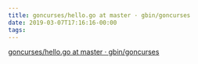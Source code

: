 ```yaml
---
title: goncurses/hello.go at master · gbin/goncurses
date: 2019-03-07T17:16:16-00:00
tags:
---
```


[goncurses/hello.go at master · gbin/goncurses](https://github.com/gbin/goncurses/blob/master/examples/hello/hello.go)

